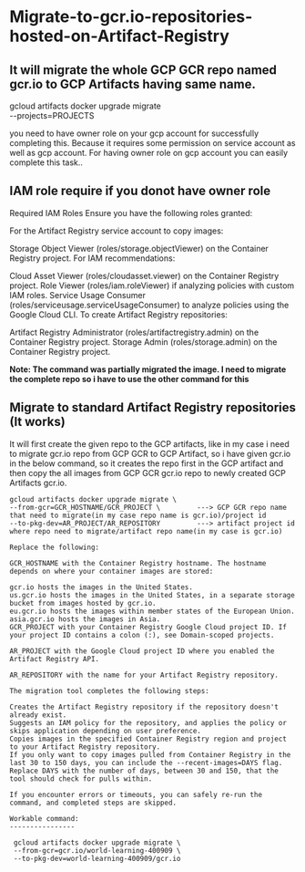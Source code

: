 # Migrate-to-gcr.io-repositories-hosted-on-Artifact-Registry

## It will migrate the whole GCP GCR repo named gcr.io to GCP Artifacts having same name.
  
  gcloud artifacts docker upgrade migrate \
        --projects=PROJECTS

  you need to have owner role on your gcp account for successfully completing this. Because it requires some permission on service account as well as gcp account. For having owner role on gcp account you can easily complete this task..


## IAM role require if you donot have owner role 

  Required IAM Roles
  Ensure you have the following roles granted:
  
  For the Artifact Registry service account to copy images:
  
  Storage Object Viewer (roles/storage.objectViewer) on the Container Registry project.
  For IAM recommendations:
  
  Cloud Asset Viewer (roles/cloudasset.viewer) on the Container Registry project.
  Role Viewer (roles/iam.roleViewer) if analyzing policies with custom IAM roles.
  Service Usage Consumer (roles/serviceusage.serviceUsageConsumer) to analyze policies using the Google Cloud CLI.
  To create Artifact Registry repositories:
  
  Artifact Registry Administrator (roles/artifactregistry.admin) on the Container Registry project.
  Storage Admin (roles/storage.admin) on the Container Registry project.

**Note: The command was partially migrated the image. I need to migrate the complete repo so i have to use the other command for this**   

## Migrate to standard Artifact Registry repositories (It works)

   It will first create the given repo to the GCP artifacts, like in my case i need to migrate gcr.io repo from GCP GCR to GCP Artifact, so i have given gcr.io in the below command, so it creates the repo first in the GCP artifact and then copy the all images from GCP GCR gcr.io repo to newly created GCP Artifacts gcr.io.

    gcloud artifacts docker upgrade migrate \
    --from-gcr=GCR_HOSTNAME/GCR_PROJECT \         ---> GCP GCR repo name that need to migrate(in my case repo name is gcr.io)/project id
    --to-pkg-dev=AR_PROJECT/AR_REPOSITORY         ---> artifact project id where repo need to migrate/artifact repo name(in my case is gcr.io)
    
    Replace the following:
    
    GCR_HOSTNAME with the Container Registry hostname. The hostname depends on where your container images are stored:
    
    gcr.io hosts the images in the United States.
    us.gcr.io hosts the images in the United States, in a separate storage bucket from images hosted by gcr.io.
    eu.gcr.io hosts the images within member states of the European Union.
    asia.gcr.io hosts the images in Asia.
    GCR_PROJECT with your Container Registry Google Cloud project ID. If your project ID contains a colon (:), see Domain-scoped projects.
    
    AR_PROJECT with the Google Cloud project ID where you enabled the Artifact Registry API.
    
    AR_REPOSITORY with the name for your Artifact Registry repository.
    
    The migration tool completes the following steps:
    
    Creates the Artifact Registry repository if the repository doesn't already exist.
    Suggests an IAM policy for the repository, and applies the policy or skips application depending on user preference.
    Copies images in the specified Container Registry region and project to your Artifact Registry repository.
    If you only want to copy images pulled from Container Registry in the last 30 to 150 days, you can include the --recent-images=DAYS flag. Replace DAYS with the number of days, between 30 and 150, that the tool should check for pulls within.
    
    If you encounter errors or timeouts, you can safely re-run the command, and completed steps are skipped.

    Workable command:
    ----------------

     gcloud artifacts docker upgrade migrate \
     --from-gcr=gcr.io/world-learning-400909 \
     --to-pkg-dev=world-learning-400909/gcr.io
    
